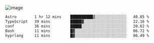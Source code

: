 ![image](https://github-profile-trophy.vercel.app/?username=CMOISDEAD&theme=oldie&row=1&no-frame=true&no-bg=true&margin-w=15&margin-h=15)
<!--START_SECTION:waka-->

```txt
Astro        1 hr 12 mins    ██████████▒░░░░░░░░░░░░░░   40.85 %
TypeScript   39 mins         █████▓░░░░░░░░░░░░░░░░░░░   22.16 %
conf         36 mins         █████░░░░░░░░░░░░░░░░░░░░   20.62 %
Bash         11 mins         █▓░░░░░░░░░░░░░░░░░░░░░░░   06.72 %
hyprlang     11 mins         █▓░░░░░░░░░░░░░░░░░░░░░░░   06.49 %
```

<!--END_SECTION:waka--> 
